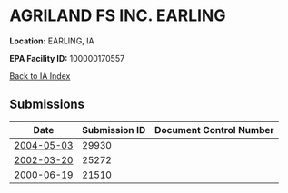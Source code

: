 # AGRILAND FS INC.  EARLING

**Location:** EARLING, IA

**EPA Facility ID:** 100000170557

[Back to IA Index](../../index.md)

## Submissions

| Date | Submission ID | Document Control Number |
|------|--------------|-------------------------|
| [2004-05-03](submissions/29930.md) | 29930 |  |
| [2002-03-20](submissions/25272.md) | 25272 |  |
| [2000-06-19](submissions/21510.md) | 21510 |  |

